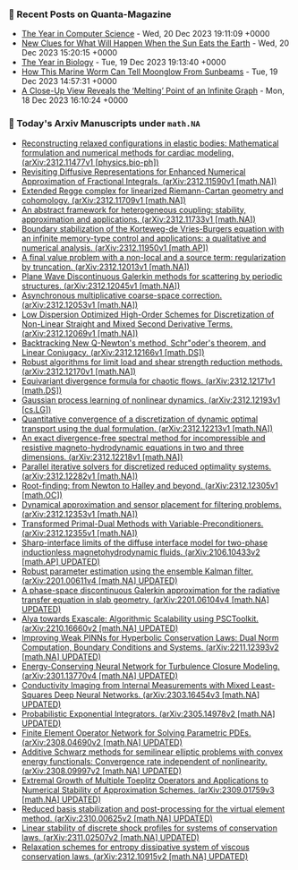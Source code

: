 ### 📝 Recent Posts on Quanta-Magazine
<!-- quanta starts -->
* <a href="https://www.quantamagazine.org/the-biggest-discoveries-in-computer-science-in-2023-20231220/">The Year in Computer Science</a> - Wed, 20 Dec 2023 19:11:09 +0000
* <a href="https://www.quantamagazine.org/new-clues-for-what-will-happen-when-the-sun-eats-the-earth-20231220/">New Clues for What Will Happen When the Sun Eats the Earth</a> - Wed, 20 Dec 2023 15:20:15 +0000
* <a href="https://www.quantamagazine.org/the-biggest-discoveries-in-biology-in-2023-20231219/">The Year in Biology</a> - Tue, 19 Dec 2023 19:13:40 +0000
* <a href="https://www.quantamagazine.org/how-this-marine-worm-can-tell-moonglow-from-sunbeams-20231219/">How This Marine Worm Can Tell Moonglow From Sunbeams</a> - Tue, 19 Dec 2023 14:57:31 +0000
* <a href="https://www.quantamagazine.org/a-close-up-view-reveals-the-melting-point-of-an-infinite-graph-20231218/">A Close-Up View Reveals the ‘Melting’ Point of an Infinite Graph</a> - Mon, 18 Dec 2023 16:10:24 +0000
<!-- quanta ends -->
### 📝 Today's Arxiv Manuscripts under ``math.NA``
<!-- arxiv-math-na starts -->
* <a href="http://arxiv.org/abs/2312.11477">Reconstructing relaxed configurations in elastic bodies: Mathematical formulation and numerical methods for cardiac modeling. (arXiv:2312.11477v1 [physics.bio-ph])</a>
* <a href="http://arxiv.org/abs/2312.11590">Revisiting Diffusive Representations for Enhanced Numerical Approximation of Fractional Integrals. (arXiv:2312.11590v1 [math.NA])</a>
* <a href="http://arxiv.org/abs/2312.11709">Extended Regge complex for linearized Riemann-Cartan geometry and cohomology. (arXiv:2312.11709v1 [math.NA])</a>
* <a href="http://arxiv.org/abs/2312.11733">An abstract framework for heterogeneous coupling: stability, approximation and applications. (arXiv:2312.11733v1 [math.NA])</a>
* <a href="http://arxiv.org/abs/2312.11950">Boundary stabilization of the Korteweg-de Vries-Burgers equation with an infinite memory-type control and applications: a qualitative and numerical analysis. (arXiv:2312.11950v1 [math.AP])</a>
* <a href="http://arxiv.org/abs/2312.12013">A final value problem with a non-local and a source term: regularization by truncation. (arXiv:2312.12013v1 [math.NA])</a>
* <a href="http://arxiv.org/abs/2312.12045">Plane Wave Discontinuous Galerkin methods for scattering by periodic structures. (arXiv:2312.12045v1 [math.NA])</a>
* <a href="http://arxiv.org/abs/2312.12053">Asynchronous multiplicative coarse-space correction. (arXiv:2312.12053v1 [math.NA])</a>
* <a href="http://arxiv.org/abs/2312.12069">Low Dispersion Optimized High-Order Schemes for Discretization of Non-Linear Straight and Mixed Second Derivative Terms. (arXiv:2312.12069v1 [math.NA])</a>
* <a href="http://arxiv.org/abs/2312.12166">Backtracking New Q-Newton's method, Schr"oder's theorem, and Linear Conjugacy. (arXiv:2312.12166v1 [math.DS])</a>
* <a href="http://arxiv.org/abs/2312.12170">Robust algorithms for limit load and shear strength reduction methods. (arXiv:2312.12170v1 [math.NA])</a>
* <a href="http://arxiv.org/abs/2312.12171">Equivariant divergence formula for chaotic flows. (arXiv:2312.12171v1 [math.DS])</a>
* <a href="http://arxiv.org/abs/2312.12193">Gaussian process learning of nonlinear dynamics. (arXiv:2312.12193v1 [cs.LG])</a>
* <a href="http://arxiv.org/abs/2312.12213">Quantitative convergence of a discretization of dynamic optimal transport using the dual formulation. (arXiv:2312.12213v1 [math.NA])</a>
* <a href="http://arxiv.org/abs/2312.12218">An exact divergence-free spectral method for incompressible and resistive magneto-hydrodynamic equations in two and three dimensions. (arXiv:2312.12218v1 [math.NA])</a>
* <a href="http://arxiv.org/abs/2312.12282">Parallel iterative solvers for discretized reduced optimality systems. (arXiv:2312.12282v1 [math.NA])</a>
* <a href="http://arxiv.org/abs/2312.12305">Root-finding: from Newton to Halley and beyond. (arXiv:2312.12305v1 [math.OC])</a>
* <a href="http://arxiv.org/abs/2312.12353">Dynamical approximation and sensor placement for filtering problems. (arXiv:2312.12353v1 [math.NA])</a>
* <a href="http://arxiv.org/abs/2312.12355">Transformed Primal-Dual Methods with Variable-Preconditioners. (arXiv:2312.12355v1 [math.NA])</a>
* <a href="http://arxiv.org/abs/2106.10433">Sharp-interface limits of the diffuse interface model for two-phase inductionless magnetohydrodynamic fluids. (arXiv:2106.10433v2 [math.AP] UPDATED)</a>
* <a href="http://arxiv.org/abs/2201.00611">Robust parameter estimation using the ensemble Kalman filter. (arXiv:2201.00611v4 [math.NA] UPDATED)</a>
* <a href="http://arxiv.org/abs/2201.06104">A phase-space discontinuous Galerkin approximation for the radiative transfer equation in slab geometry. (arXiv:2201.06104v4 [math.NA] UPDATED)</a>
* <a href="http://arxiv.org/abs/2210.16660">Alya towards Exascale: Algorithmic Scalability using PSCToolkit. (arXiv:2210.16660v2 [math.NA] UPDATED)</a>
* <a href="http://arxiv.org/abs/2211.12393">Improving Weak PINNs for Hyperbolic Conservation Laws: Dual Norm Computation, Boundary Conditions and Systems. (arXiv:2211.12393v2 [math.NA] UPDATED)</a>
* <a href="http://arxiv.org/abs/2301.13770">Energy-Conserving Neural Network for Turbulence Closure Modeling. (arXiv:2301.13770v4 [math.NA] UPDATED)</a>
* <a href="http://arxiv.org/abs/2303.16454">Conductivity Imaging from Internal Measurements with Mixed Least-Squares Deep Neural Networks. (arXiv:2303.16454v3 [math.NA] UPDATED)</a>
* <a href="http://arxiv.org/abs/2305.14978">Probabilistic Exponential Integrators. (arXiv:2305.14978v2 [math.NA] UPDATED)</a>
* <a href="http://arxiv.org/abs/2308.04690">Finite Element Operator Network for Solving Parametric PDEs. (arXiv:2308.04690v2 [math.NA] UPDATED)</a>
* <a href="http://arxiv.org/abs/2308.09997">Additive Schwarz methods for semilinear elliptic problems with convex energy functionals: Convergence rate independent of nonlinearity. (arXiv:2308.09997v2 [math.NA] UPDATED)</a>
* <a href="http://arxiv.org/abs/2309.01759">Extremal Growth of Multiple Toeplitz Operators and Applications to Numerical Stability of Approximation Schemes. (arXiv:2309.01759v3 [math.NA] UPDATED)</a>
* <a href="http://arxiv.org/abs/2310.00625">Reduced basis stabilization and post-processing for the virtual element method. (arXiv:2310.00625v2 [math.NA] UPDATED)</a>
* <a href="http://arxiv.org/abs/2311.02507">Linear stability of discrete shock profiles for systems of conservation laws. (arXiv:2311.02507v2 [math.NA] UPDATED)</a>
* <a href="http://arxiv.org/abs/2312.10915">Relaxation schemes for entropy dissipative system of viscous conservation laws. (arXiv:2312.10915v2 [math.NA] UPDATED)</a>
<!-- arxiv-math-na ends -->
